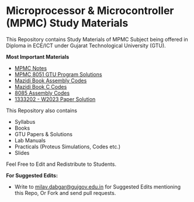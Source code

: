 # Microprocessor & Microcontroller (MPMC) Study Materials

This Repository contains Study Materials of MPMC Subject being offered in Diploma in ECE/ICT under Gujarat Technological University (GTU).

**Most Important Materials**

- [MPMC Notes](Notes/MPMC_Notes.md)
- [MPMC 8051 GTU Program Solutions](Notes/MPMC_GTU_Program_Solutions.md)
- [Mazidi Book Assembly Codes](Practicals/Mazidi_Book_Assembly_Codes.md)
- [Mazidi Book C Codes](Practicals/Mazidi_Book_C_Codes.md)
- [8085 Assembly Codes](Practicals/8085_Assembly_Codes.md)
- [1333202 - W2023 Paper Solution](Paper_Solutions/1333202-W2023.md)

This Repository also contains

- Syllabus
- Books
- GTU Papers & Solutions
- Lab Manuals
- Practicals (Proteus Simulations, Codes etc.)
- Slides

Feel Free to Edit and Redistribute to Students. 

**For Suggested Edits:**

- Write to milav.dabgar@gujgov.edu.in for Suggested Edits mentioning this Repo, Or Fork and send pull requests.

